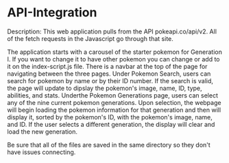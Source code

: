 # API-Integration

Description:
This web application pulls from the API pokeapi.co/api/v2. All of the fetch requests in the Javascript go through that site.

The application starts with a carousel of the starter pokemon for Generation I. If you want to change it to have other pokemon you can change or add to it on the index-script.js file. There is a navbar at the top of the page for navigating between the three pages. Under Pokemon Search, users can search for pokemon by name or by their ID number. If the search is valid, the page will update to dipslay the pokemon's image, name, ID, type, abilities, and stats. Underthe Pokemon Generations page, users can select any of the nine current pokemon generations. Upon selection, the webpage will begin loading the pokemon information for that generation and then will display it, sorted by the pokemon's ID, with the pokemon's image, name, and ID. If the user selects a different generation, the display will clear and load the new generation.

Be sure that all of the files are saved in the same directory so they don't have issues connecting.
